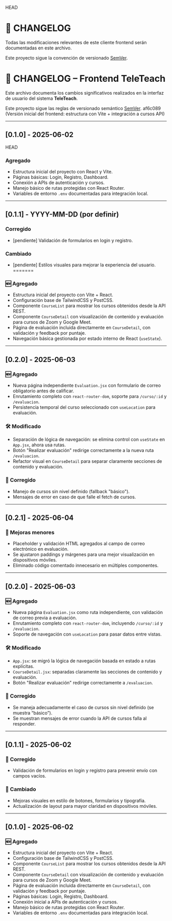  HEAD
# 📜 CHANGELOG

Todas las modificaciones relevantes de este cliente frontend serán documentadas en este archivo.

Este proyecto sigue la convención de versionado [SemVer](https://semver.org/lang/es/).

# 📘 CHANGELOG – Frontend TeleTeach

Este archivo documenta los cambios significativos realizados en la interfaz de usuario del sistema **TeleTeach**.

Este proyecto sigue las reglas de versionado semántico [SemVer](https://semver.org/lang/es/).
af6c089 (Versión inicial del frontend: estructura con Vite + integración a cursos API)

---

## [0.1.0] - 2025-06-02

HEAD
### Agregado
- Estructura inicial del proyecto con React y Vite.
- Páginas básicas: Login, Registro, Dashboard.
- Conexión a APIs de autenticación y cursos.
- Manejo básico de rutas protegidas con React Router.
- Variables de entorno `.env` documentadas para integración local.

---

## [0.1.1] - YYYY-MM-DD (por definir)
### Corregido
- [pendiente] Validación de formularios en login y registro.

### Cambiado
- [pendiente] Estilos visuales para mejorar la experiencia del usuario.
=======
### 🆕 Agregado
- Estructura inicial del proyecto con Vite + React.
- Configuración base de TailwindCSS y PostCSS.
- Componente `CourseList` para mostrar los cursos obtenidos desde la API REST.
- Componente `CourseDetail` con visualización de contenido y evaluación para cursos de Zoom y Google Meet.
- Página de evaluación incluida directamente en `CourseDetail`, con validación y feedback por puntaje.
- Navegación básica gestionada por estado interno de React (`useState`).

---

## [0.2.0] - 2025-06-03
### 🆕 Agregado
- Nueva página independiente `Evaluation.jsx` con formulario de correo obligatorio antes de calificar.
- Enrutamiento completo con `react-router-dom`, soporte para `/curso/:id` y `/evaluacion`.
- Persistencia temporal del curso seleccionado con `useLocation` para evaluación.

### 🛠️ Modificado
- Separación de lógica de navegación: se elimina control con `useState` en `App.jsx`, ahora usa rutas.
- Botón "Realizar evaluación" redirige correctamente a la nueva ruta `/evaluacion`.
- Refactor visual en `CourseDetail` para separar claramente secciones de contenido y evaluación.

### 🐛 Corregido
- Manejo de cursos sin nivel definido (fallback "básico").
- Mensajes de error en caso de que falle el fetch de cursos.

---

## [0.2.1] - 2025-06-04
### 🔧 Mejoras menores
- Placeholder y validación HTML agregados al campo de correo electrónico en evaluación.
- Se ajustaron paddings y márgenes para una mejor visualización en dispositivos móviles.
- Eliminado código comentado innecesario en múltiples componentes.

---

## [0.2.0] - 2025-06-03
### 🆕 Agregado
- Nueva página `Evaluation.jsx` como ruta independiente, con validación de correo previa a evaluación.
- Enrutamiento completo con `react-router-dom`, incluyendo `/curso/:id` y `/evaluacion`.
- Soporte de navegación con `useLocation` para pasar datos entre vistas.

### 🛠️ Modificado
- `App.jsx`: se migró la lógica de navegación basada en estado a rutas explícitas.
- `CourseDetail.jsx`: separadas claramente las secciones de contenido y evaluación.
- Botón "Realizar evaluación" redirige correctamente a `/evaluacion`.

### 🐛 Corregido
- Se maneja adecuadamente el caso de cursos sin nivel definido (se muestra “básico”).
- Se muestran mensajes de error cuando la API de cursos falla al responder.

---

## [0.1.1] - 2025-06-02
### 🐛 Corregido
- Validación de formularios en login y registro para prevenir envío con campos vacíos.

### 🎨 Cambiado
- Mejoras visuales en estilo de botones, formularios y tipografía.
- Actualización de layout para mayor claridad en dispositivos móviles.

---

## [0.1.0] - 2025-06-02
### 🆕 Agregado
- Estructura inicial del proyecto con Vite + React.
- Configuración base de TailwindCSS y PostCSS.
- Componente `CourseList` para mostrar los cursos obtenidos desde la API REST.
- Componente `CourseDetail` con visualización de contenido y evaluación para cursos de Zoom y Google Meet.
- Página de evaluación incluida directamente en `CourseDetail`, con validación y feedback por puntaje.
- Páginas básicas: Login, Registro, Dashboard.
- Conexión inicial a APIs de autenticación y cursos.
- Manejo básico de rutas protegidas con React Router.
- Variables de entorno `.env` documentadas para integración local.
